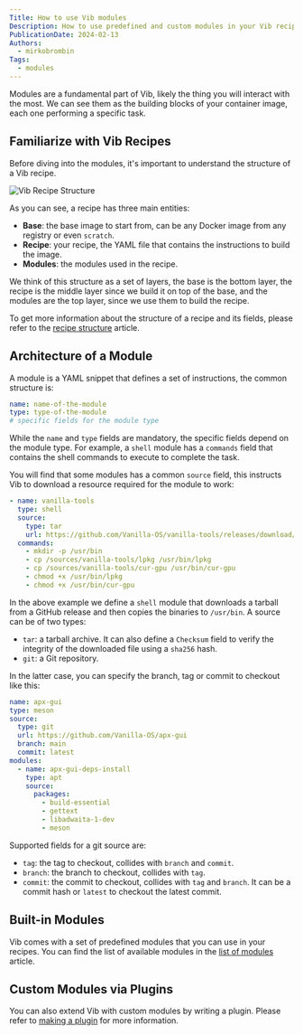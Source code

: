 ```yaml
---
Title: How to use Vib modules
Description: How to use predefined and custom modules in your Vib recipes.
PublicationDate: 2024-02-13
Authors:
  - mirkobrombin
Tags:
  - modules
---
```


Modules are a fundamental part of Vib, likely the thing you will interact with the most. We can see them as the building blocks of your container image, each one performing a specific task.

## Familiarize with Vib Recipes

Before diving into the modules, it's important to understand the structure of a Vib recipe.

![Vib Recipe Structure](https://vib.vanillaos.org/uploads/vib-recipe-structure.png)

As you can see, a recipe has three main entities:

- **Base**: the base image to start from, can be any Docker image from any registry or even `scratch`.
- **Recipe**: your recipe, the YAML file that contains the instructions to build the image.
- **Modules**: the modules used in the recipe.

We think of this structure as a set of layers, the base is the bottom layer, the recipe is the middle layer since we build it on top of the base, and the modules are the top layer, since we use them to build the recipe.

To get more information about the structure of a recipe and its fields, please refer to the [recipe structure](/vib/en/recipe-structure) article.

## Architecture of a Module

A module is a YAML snippet that defines a set of instructions, the common structure is:

```yaml
name: name-of-the-module
type: type-of-the-module
# specific fields for the module type
```

While the `name` and `type` fields are mandatory, the specific fields depend on the module type. For example, a `shell` module has a `commands` field that contains the shell commands to execute to complete the task.

You will find that some modules has a common `source` field, this instructs Vib to download a resource required for the module to work:

```yaml
- name: vanilla-tools
  type: shell
  source:
    type: tar
    url: https://github.com/Vanilla-OS/vanilla-tools/releases/download/continuous/vanilla-tools.tar.gz
  commands:
    - mkdir -p /usr/bin
    - cp /sources/vanilla-tools/lpkg /usr/bin/lpkg
    - cp /sources/vanilla-tools/cur-gpu /usr/bin/cur-gpu
    - chmod +x /usr/bin/lpkg
    - chmod +x /usr/bin/cur-gpu
```

In the above example we define a `shell` module that downloads a tarball from a GitHub release and then copies the binaries to `/usr/bin`. A source can be of two types:

- `tar`: a tarball archive. It can also define a `Checksum` field to verify the integrity of the downloaded file using a `sha256` hash.
- `git`: a Git repository.

In the latter case, you can specify the branch, tag or commit to checkout like this:

```yaml
name: apx-gui
type: meson
source:
  type: git
  url: https://github.com/Vanilla-OS/apx-gui
  branch: main
  commit: latest
modules:
  - name: apx-gui-deps-install
    type: apt
    source:
      packages:
        - build-essential
        - gettext
        - libadwaita-1-dev
        - meson
```

Supported fields for a git source are:

- `tag`: the tag to checkout, collides with `branch` and `commit`.
- `branch`: the branch to checkout, collides with `tag`.
- `commit`: the commit to checkout, collides with `tag` and `branch`. It can be a commit hash or `latest` to checkout the latest commit.

## Built-in Modules

Vib comes with a set of predefined modules that you can use in your recipes. You can find the list of available modules in the [list of modules](/vib/en/built-in-modules) article.

## Custom Modules via Plugins

You can also extend Vib with custom modules by writing a plugin. Please refer to [making a plugin](/vib/en/make-plugin) for more information.

